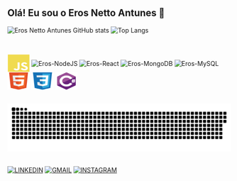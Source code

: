## Olá! Eu sou o Eros Netto Antunes 👋

![Eros Netto Antunes GitHub stats](https://github-readme-stats.vercel.app/api?username=ErosNetto&theme=dark&show_icons=true)
![Top Langs](https://github-readme-stats.vercel.app/api/top-langs/?username=ErosNetto&layout=compact&theme=dark)

##

<div style="display: inline block"><br/>
  <img align="center" height="40" width="50" alt="Eros-JS" src="https://raw.githubusercontent.com/devicons/devicon/master/icons/javascript/javascript-plain.svg" />
  <img align="center" height="40" width="50" alt="Eros-NodeJS" src="https://camo.githubusercontent.com/df61211d5ac68410ead9faddfcc405f0d7e1c47e9323ebebfd2212446a3acf8d/68747470733a2f2f63646e2e6a7364656c6976722e6e65742f67682f64657669636f6e732f64657669636f6e406c61746573742f69636f6e732f6e6f64656a732f6e6f64656a732d6f726967696e616c2e737667" />
  <img align="center" height="40" width="50" alt="Eros-React" src="https://camo.githubusercontent.com/c8fada00fabc110a5651fd489a98277b0c005a709d69c9dcc1ab3d8bde074510/68747470733a2f2f63646e2e6a7364656c6976722e6e65742f67682f64657669636f6e732f64657669636f6e406c61746573742f69636f6e732f72656163742f72656163742d6f726967696e616c2e737667" />
  <img align="center" height="40" width="50" alt="Eros-MongoDB" src="https://camo.githubusercontent.com/372ddcc1f13363e6e4e3d998571674bce6c902117b6796df4a24fef9eddef5ea/68747470733a2f2f63646e2e6a7364656c6976722e6e65742f67682f64657669636f6e732f64657669636f6e406c61746573742f69636f6e732f6d6f6e676f64622f6d6f6e676f64622d6f726967696e616c2e737667" />
  <img align="center" height="40" width="50" alt="Eros-MySQL" src="https://cdn.jsdelivr.net/gh/devicons/devicon@latest/icons/mysql/mysql-original.svg" />
  <img align="center" height="40" width="50" alt="Eros-HTML5" src="https://raw.githubusercontent.com/devicons/devicon/master/icons/html5/html5-original.svg" />
  <img align="center" height="40" width="50" alt="Eros-CSS" src="https://raw.githubusercontent.com/devicons/devicon/master/icons/css3/css3-original.svg" />
  <img align="center" height="40" width="50" alt="Eros-Csharp" src="https://raw.githubusercontent.com/devicons/devicon/master/icons/csharp/csharp-original.svg" />
</div>

##

![Snake gif](https://github.com/ErosNetto/ErosNetto/blob/output/github-contribution-grid-snake.svg)

##

[![LINKEDIN](https://img.shields.io/badge/LinkedIn-0077B5?style=for-the-badge&logo=linkedin&logoColor=white)](https://www.linkedin.com/in/eros-netto/)
[![GMAIL](https://img.shields.io/badge/Gmail-D14836?style=for-the-badge&logo=gmail&logoColor=white)](mailto:erosnetto1002@gmail.com)
[![INSTAGRAM](https://img.shields.io/badge/Instagram-E4405F?style=for-the-badge&logo=instagram&logoColor=white)](https://www.instagram.com/eros_netto)
